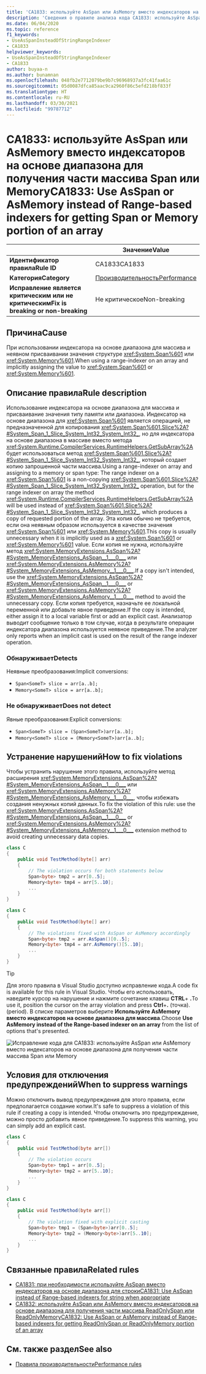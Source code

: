 ```yaml
---
title: 'CA1833: используйте AsSpan или AsMemory вместо индексаторов на основе диапазона для получения части массива Span или Memory (анализ кода)'
description: 'Сведения о правиле анализа кода CA1833: используйте AsSpan или AsMemory вместо индексаторов на основе диапазона для получения части массива Span или Memory'
ms.date: 06/04/2020
ms.topic: reference
f1_keywords:
- UseAsSpanInsteadOfStringRangeIndexer
- CA1833
helpviewer_keywords:
- UseAsSpanInsteadOfStringRangeIndexer
- CA1833
author: buyaa-n
ms.author: bunamnan
ms.openlocfilehash: 048fb2e7712079be9b7c96968937a3fc41faa61c
ms.sourcegitcommit: 05d0087dfca85aac9ca2960f86c5efd218bf833f
ms.translationtype: HT
ms.contentlocale: ru-RU
ms.lasthandoff: 03/30/2021
ms.locfileid: "99787712"
---
```

# <a name="ca1833-use-asspan-or-asmemory-instead-of-range-based-indexers-for-getting-span-or-memory-portion-of-an-array"></a><span data-ttu-id="5fa3b-103">CA1833: используйте AsSpan или AsMemory вместо индексаторов на основе диапазона для получения части массива Span или Memory</span><span class="sxs-lookup"><span data-stu-id="5fa3b-103">CA1833: Use AsSpan or AsMemory instead of Range-based indexers for getting Span or Memory portion of an array</span></span>

| | <span data-ttu-id="5fa3b-104">Значение</span><span class="sxs-lookup"><span data-stu-id="5fa3b-104">Value</span></span> |
|-|-|
| <span data-ttu-id="5fa3b-105">**Идентификатор правила**</span><span class="sxs-lookup"><span data-stu-id="5fa3b-105">**Rule ID**</span></span> |<span data-ttu-id="5fa3b-106">CA1833</span><span class="sxs-lookup"><span data-stu-id="5fa3b-106">CA1833</span></span>|
| <span data-ttu-id="5fa3b-107">**Категория**</span><span class="sxs-lookup"><span data-stu-id="5fa3b-107">**Category**</span></span> |[<span data-ttu-id="5fa3b-108">Производительность</span><span class="sxs-lookup"><span data-stu-id="5fa3b-108">Performance</span></span>](performance-warnings.md)|
| <span data-ttu-id="5fa3b-109">**Исправление является критическим или не критическим**</span><span class="sxs-lookup"><span data-stu-id="5fa3b-109">**Fix is breaking or non-breaking**</span></span> |<span data-ttu-id="5fa3b-110">Не критическое</span><span class="sxs-lookup"><span data-stu-id="5fa3b-110">Non-breaking</span></span>|

## <a name="cause"></a><span data-ttu-id="5fa3b-111">Причина</span><span class="sxs-lookup"><span data-stu-id="5fa3b-111">Cause</span></span>

<span data-ttu-id="5fa3b-112">При использовании индексатора на основе диапазона для массива и неявном присваивании значения структуре <xref:System.Span%601> или <xref:System.Memory%601>.</span><span class="sxs-lookup"><span data-stu-id="5fa3b-112">When using a range-indexer on an array and implicitly assigning the value to <xref:System.Span%601> or <xref:System.Memory%601>.</span></span>

## <a name="rule-description"></a><span data-ttu-id="5fa3b-113">Описание правила</span><span class="sxs-lookup"><span data-stu-id="5fa3b-113">Rule description</span></span>

<span data-ttu-id="5fa3b-114">Использование индексатора на основе диапазона для массива и присваивание значения типу памяти или диапазона. Индексатор на основе диапазона для <xref:System.Span%601> является операцией, не предназначенной для копирования <xref:System.Span%601.Slice%2A?#System_Span_1_Slice_System_Int32_System_Int32_>, но для индексатора на основе диапазона в массиве вместо метода <xref:System.Runtime.CompilerServices.RuntimeHelpers.GetSubArray%2A> будет использоваться метод <xref:System.Span%601.Slice%2A?#System_Span_1_Slice_System_Int32_System_Int32_>, который создает копию запрошенной части массива.</span><span class="sxs-lookup"><span data-stu-id="5fa3b-114">Using a range-indexer on array and assigning to a memory or span type: The range indexer on a <xref:System.Span%601> is a non-copying <xref:System.Span%601.Slice%2A?#System_Span_1_Slice_System_Int32_System_Int32_> operation, but for the range indexer on array the method <xref:System.Runtime.CompilerServices.RuntimeHelpers.GetSubArray%2A> will be used instead of <xref:System.Span%601.Slice%2A?#System_Span_1_Slice_System_Int32_System_Int32_>, which produces a copy of requested portion of the array.</span></span> <span data-ttu-id="5fa3b-115">Эта копия обычно не требуется, если она неявным образом используется в качестве значения <xref:System.Span%601> или <xref:System.Memory%601>.</span><span class="sxs-lookup"><span data-stu-id="5fa3b-115">This copy is usually unnecessary when it is implicitly used as a <xref:System.Span%601> or <xref:System.Memory%601> value.</span></span> <span data-ttu-id="5fa3b-116">Если копия не нужна, используйте метод <xref:System.MemoryExtensions.AsSpan%2A?#System_MemoryExtensions_AsSpan__1___0___> или <xref:System.MemoryExtensions.AsMemory%2A?#System_MemoryExtensions_AsMemory__1___0___>.</span><span class="sxs-lookup"><span data-stu-id="5fa3b-116">If a copy isn't intended, use the <xref:System.MemoryExtensions.AsSpan%2A?#System_MemoryExtensions_AsSpan__1___0___> or <xref:System.MemoryExtensions.AsMemory%2A?#System_MemoryExtensions_AsMemory__1___0___> method to avoid the unnecessary copy.</span></span> <span data-ttu-id="5fa3b-117">Если копия требуется, назначьте ее локальной переменной или добавьте явное приведение.</span><span class="sxs-lookup"><span data-stu-id="5fa3b-117">If the copy is intended, either assign it to a local variable first or add an explicit cast.</span></span> <span data-ttu-id="5fa3b-118">Анализатор выводит сообщение только в том случае, когда в результате операции индексатора диапазона используется неявное приведение.</span><span class="sxs-lookup"><span data-stu-id="5fa3b-118">The analyzer only reports when an implicit cast is used on the result of the range indexer operation.</span></span>

### <a name="detects"></a><span data-ttu-id="5fa3b-119">Обнаруживает</span><span class="sxs-lookup"><span data-stu-id="5fa3b-119">Detects</span></span>

<span data-ttu-id="5fa3b-120">Неявные преобразования:</span><span class="sxs-lookup"><span data-stu-id="5fa3b-120">Implicit conversions:</span></span>

- `Span<SomeT> slice = arr[a..b];`
- `Memory<SomeT> slice = arr[a..b];`

### <a name="does-not-detect"></a><span data-ttu-id="5fa3b-121">Не обнаруживает</span><span class="sxs-lookup"><span data-stu-id="5fa3b-121">Does not detect</span></span>

<span data-ttu-id="5fa3b-122">Явные преобразования:</span><span class="sxs-lookup"><span data-stu-id="5fa3b-122">Explicit conversions:</span></span>

- `Span<SomeT> slice = (Span<SomeT>)arr[a..b];`
- `Memory<SomeT> slice = (Memory<SomeT>)arr[a..b];`

## <a name="how-to-fix-violations"></a><span data-ttu-id="5fa3b-123">Устранение нарушений</span><span class="sxs-lookup"><span data-stu-id="5fa3b-123">How to fix violations</span></span>

<span data-ttu-id="5fa3b-124">Чтобы устранить нарушение этого правила, используйте метод расширения <xref:System.MemoryExtensions.AsSpan%2A?#System_MemoryExtensions_AsSpan__1___0___> или <xref:System.MemoryExtensions.AsMemory%2A?#System_MemoryExtensions_AsMemory__1___0___>, чтобы избежать создания ненужных копий данных.</span><span class="sxs-lookup"><span data-stu-id="5fa3b-124">To fix the violation of this rule: use the <xref:System.MemoryExtensions.AsSpan%2A?#System_MemoryExtensions_AsSpan__1___0___> or <xref:System.MemoryExtensions.AsMemory%2A?#System_MemoryExtensions_AsMemory__1___0___> extension method to avoid creating unnecessary data copies.</span></span>

```csharp
class C
{
    public void TestMethod(byte[] arr)
    {
        // The violation occurs for both statements below
        Span<byte> tmp2 = arr[0..5];
        Memory<byte> tmp4 = arr[5..10];
        ...
    }
}
```

```csharp
class C
{
    public void TestMethod(byte[] arr)
    {
        // The violations fixed with AsSpan or AsMemory accordingly
        Span<byte> tmp2 = arr.AsSpan()[0..5];
        Memory<byte> tmp4 = arr.AsMemory()[5..10];
        ...
    }
}
```

> [!TIP]
> <span data-ttu-id="5fa3b-125">Для этого правила в Visual Studio доступно исправление кода.</span><span class="sxs-lookup"><span data-stu-id="5fa3b-125">A code fix is available for this rule in Visual Studio.</span></span> <span data-ttu-id="5fa3b-126">Чтобы его использовать, наведите курсор на нарушение и нажмите сочетание клавиш **CTRL**+ **.**</span><span class="sxs-lookup"><span data-stu-id="5fa3b-126">To use it, position the cursor on the array violation and press **Ctrl**+**.**</span></span> <span data-ttu-id="5fa3b-127">(точка).</span><span class="sxs-lookup"><span data-stu-id="5fa3b-127">(period).</span></span> <span data-ttu-id="5fa3b-128">В списке параметров выберите **Используйте AsMemory вместо индексаторов на основе диапазона для массива**.</span><span class="sxs-lookup"><span data-stu-id="5fa3b-128">Choose **Use AsMemory instead of the Range-based indexer on an array** from the list of options that's presented.</span></span>
>
> ![Исправление кода для CA1833: используйте AsSpan или AsMemory вместо индексаторов на основе диапазона для получения части массива Span или Memory](media/ca1833_codefix.png)

## <a name="when-to-suppress-warnings"></a><span data-ttu-id="5fa3b-130">Условия для отключения предупреждений</span><span class="sxs-lookup"><span data-stu-id="5fa3b-130">When to suppress warnings</span></span>

<span data-ttu-id="5fa3b-131">Можно отключить вывод предупреждения для этого правила, если предполагается создание копии.</span><span class="sxs-lookup"><span data-stu-id="5fa3b-131">It's safe to suppress a violation of this rule if creating a copy is intended.</span></span> <span data-ttu-id="5fa3b-132">Чтобы отключить это предупреждение, можно просто добавить явное приведение.</span><span class="sxs-lookup"><span data-stu-id="5fa3b-132">To suppress this warning, you can simply add an explicit cast.</span></span>

```csharp
class C
{
    public void TestMethod(byte arr[])
    {
        // The violation occurs
        Span<byte> tmp1 = arr[0..5];
        Memory<byte> tmp2 = arr[5..10];
        ...
    }
}
```

```csharp
class C
{
    public void TestMethod(byte arr[])
    {
        // The violation fixed with explicit casting
        Span<byte> tmp1 = (Span<byte>)arr[0..5];
        Memory<byte> tmp2 = (Memory<byte>)arr[5..10];
        ...
    }
}
```

## <a name="related-rules"></a><span data-ttu-id="5fa3b-133">Связанные правила</span><span class="sxs-lookup"><span data-stu-id="5fa3b-133">Related rules</span></span>

- [<span data-ttu-id="5fa3b-134">CA1831: при необходимости используйте AsSpan вместо индексаторов на основе диапазона для строки</span><span class="sxs-lookup"><span data-stu-id="5fa3b-134">CA1831: Use AsSpan instead of Range-based indexers for string when appropriate</span></span>](ca1831.md)
- [<span data-ttu-id="5fa3b-135">CA1832: используйте AsSpan или AsMemory вместо индексаторов на основе диапазона для получения части массива ReadOnlySpan или ReadOnlyMemory</span><span class="sxs-lookup"><span data-stu-id="5fa3b-135">CA1832: Use AsSpan or AsMemory instead of Range-based indexers for getting ReadOnlySpan or ReadOnlyMemory portion of an array</span></span>](ca1832.md)

## <a name="see-also"></a><span data-ttu-id="5fa3b-136">См. также раздел</span><span class="sxs-lookup"><span data-stu-id="5fa3b-136">See also</span></span>

- [<span data-ttu-id="5fa3b-137">Правила производительности</span><span class="sxs-lookup"><span data-stu-id="5fa3b-137">Performance rules</span></span>](performance-warnings.md)
